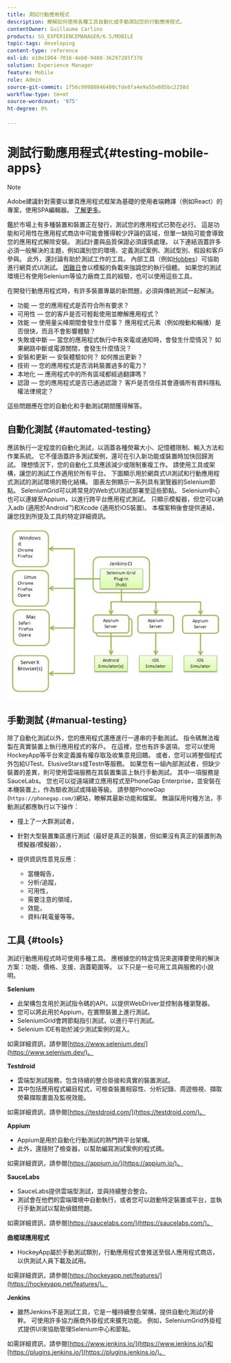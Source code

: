 ```yaml
---
title: 測試行動應用程式
description: 瞭解如何使用各種工具自動化或手動測試您的行動應用程式。
contentOwner: Guillaume Carlino
products: SG_EXPERIENCEMANAGER/6.5/MOBILE
topic-tags: developing
content-type: reference
exl-id: e10e1904-7016-4eb0-9408-36297285f378
solution: Experience Manager
feature: Mobile
role: Admin
source-git-commit: 1f56c99980846400cfde8fa4e9a55e885bc2258d
workflow-type: tm+mt
source-wordcount: '975'
ht-degree: 0%

---
```


# 測試行動應用程式{#testing-mobile-apps}

>[!NOTE]
>
>Adobe建議針對需要以單頁應用程式框架為基礎的使用者端轉譯（例如React）的專案，使用SPA編輯器。 [了解更多](/help/sites-developing/spa-overview.md)。

鑑於市場上有多種裝置和裝置正在發行，測試您的應用程式已勢在必行。 這是功能和可用性在應用程式商店中可能會獲得較少評論的區域，但單一缺陷可能會導致您的應用程式解除安裝。 測試計畫與品質保證必須謹慎處理。 以下連結涵蓋許多必須一般解決的主題，例如識別您的環境、定義測試案例、測試型別、假設和客戶參與。 此外，還討論有助於測試工作的工具。 內部工具（例如[Hobbes](/help/sites-developing/hobbes.md)）可協助進行網頁式UI測試。 [困難日](/help/sites-developing/tough-day.md)會以模擬的負載來強調您的執行個體。 如果您的測試環境已有使用Selenium等協力廠商工具的經驗，也可以使用這些工具。

在開發行動應用程式時，有許多裝置專屬的新問題，必須與傳統測試一起解決。

* 功能 — 您的應用程式是否符合所有要求？
* 可用性 — 您的客戶是否可輕鬆使用並瞭解應用程式？
* 效能 — 使用量尖峰期間會發生什麼事？ 應用程式元素（例如撥動和輪播）是否很快，而且不會影響體驗？
* 失敗或中斷 — 當您的應用程式執行中有來電或通知時，會發生什麼情況？ 如果網路中斷或電源關閉，會發生什麼情況？
* 安裝和更新 — 安裝體驗如何？ 如何推出更新？
* 技術 — 您的應用程式是否消耗裝置過多的電力？
* 本地化 — 應用程式中的所有區域都經過翻譯嗎？
* 認證 — 您的應用程式是否已通過認證？ 客戶是否信任其會遵循所有資料隱私權法律規定？

這些問題應在您的自動化和手動測試期間獲得解答。

## 自動化測試 {#automated-testing}

應該執行一定程度的自動化測試，以涵蓋各種熒幕大小、記憶體限制、輸入方法和作業系統。 它不僅涵蓋許多測試案例，還可在引入新功能或裝置時加快回歸測試。 理想情況下，您的自動化工具應該減少或限制重複工作。 請使用工具或架構，讓您的測試工作適用於所有平台。 下圖顯示用於網頁式UI測試和行動應用程式測試的測試環境的簡化結構。 圖表左側顯示一系列具有瀏覽器的Selenium節點。 SeleniumGrid可以將常見的Web式UI測試部署至這些節點。 Selenium中心也可以連線至Appium，以進行跨平台應用程式測試。 只顯示模擬器，但您可以納入adb (適用於Android™)和Xcode (適用於iOS裝置)。 本檔案稍後會提供連結，讓您找到所提及工具的特定詳細資訊。

![chlimage_1](assets/chlimage_1.jpeg)

## 手動測試 {#manual-testing}

除了自動化測試以外，您的應用程式還應進行一連串的手動測試。 指令碼無法複製在真實裝置上執行應用程式的客戶。 在這裡，您也有許多選項。 您可以使用HockeyApp等平台來定義誰有權存取及收集意見回饋。 或者，您可以將整個程式外包給UTest、ElusiveStars或Testn等服務。 如果您有一組內部測試者，但缺少裝置的差異，則可使用雲端服務在其裝置集區上執行手動測試。 其中一項服務是SauceLabs。 您也可以從遠端建立應用程式至PhoneGap Enterprise，並安裝在本機裝置上，作為驗收測試或降級等級。 請參閱PhoneGap (`https://phonegap.com/`)網站，瞭解其最新功能和檔案。 無論採用何種方法，手動測試都應執行以下操作：

* 撞上了一大群測試者，
* 針對大型裝置集區進行測試（最好是真正的裝置，但如果沒有真正的裝置則為模擬器/模擬器），
* 提供資訊性意見反應：

   * 當機報告，
   * 分析/追蹤，
   * 可用性，
   * 需要注意的領域，
   * 效能，
   * 資料/耗電量等等。

## 工具 {#tools}

測試行動應用程式時可使用多種工具。 應根據您的特定情況來選擇要使用的解決方案：功能、價格、支援、涵蓋範圍等。 以下只是一些可用工具與服務的小說明。

**Selenium**

* 此架構包含用於測試指令碼的API，以提供WebDriver並控制各種瀏覽器。
* 您可以將此用於Appium，在實際裝置上進行測試。
* SeleniumGrid會跨節點指引測試，以進行平行測試。
* Selenium IDE有助於減少測試案例的寫入。

如需詳細資訊，請參閱[https://www.selenium.dev/](https://www.selenium.dev/)。

**Testdroid**

* 雲端型測試服務，包含持續的整合掛接和真實的裝置測試。
* 其中包括應用程式編目程式，可檢查裝置相容性、分析記錄、周遊檢視、擷取熒幕擷取畫面及監視效能。

如需詳細資訊，請參閱[https://testdroid.com/](https://testdroid.com/)。

**Appium**

* Appium是用於自動化行動測試的熱門跨平台架構。
* 此外，還隨附了檢查器，以幫助編寫測試案例的程式碼。

如需詳細資訊，請參閱[https://appium.io/](https://appium.io/)。

**SauceLabs**

* SauceLabs提供雲端型測試，並與持續整合整合。
* 測試會在他們的雲端環境中自動執行，或者您可以啟動特定裝置或平台，並執行手動測試以幫助偵錯問題。

如需詳細資訊，請參閱[https://saucelabs.com/](https://saucelabs.com/)。

<!-- **AppTestNow**

* An outsourcing service that tests your mobile apps.
* Included is a large pool of devices and offers a wide range of types of testing: performance, quality, functional, certification, localization, data consumption, and so on.

For more information, see [https://apptestnow.com/](https://apptestnow.com/). -->

**曲棍球應用程式**

* HockeyApp屬於手動測試類別，行動應用程式會推送至個人應用程式商店，以供測試人員下載及試用。

如需詳細資訊，請參閱[https://hockeyapp.net/features/](https://hockeyapp.net/features/)。

**Jenkins**

* 雖然Jenkins不是測試工具，它是一種持續整合架構，提供自動化測試的骨幹。 可使用許多協力廠商外掛程式來擴充功能。 例如，SeleniumGrid外掛程式提供UI來協助管理Selenium中心和節點。

如需詳細資訊，請參閱[https://www.jenkins.io/](https://www.jenkins.io/)和[https://plugins.jenkins.io/](https://plugins.jenkins.io/)。
